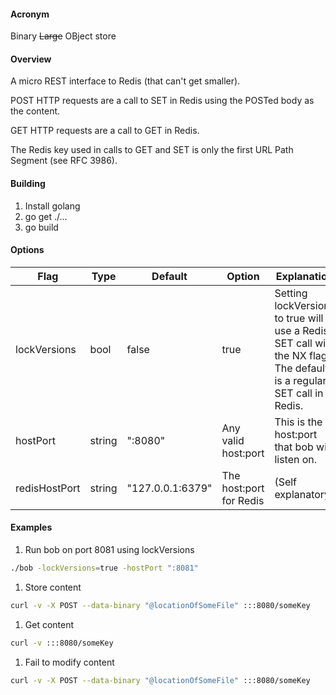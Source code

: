 #### Acronym

Binary ~~Large~~ OBject store

#### Overview

A micro REST interface to Redis (that can't get smaller).

POST HTTP requests are a call to SET in Redis using the POSTed body as the content.

GET HTTP requests are a call to GET in Redis.

The Redis key used in calls to GET and SET is only the first URL Path Segment (see RFC 3986).

#### Building
 1. Install golang
 2. go get ./...
 3. go build

#### Options

Flag | Type | Default | Option | Explanation
---- | ---- | ------- | ------ | ----
lockVersions | bool | false | true | Setting lockVersions to true will use a Redis SET call with the NX flag. The default is a regular SET call in Redis.
hostPort | string | ":8080" | Any valid host:port | This is the host:port that bob will listen on.
redisHostPort | string | "127.0.0.1:6379" | The host:port for Redis |(Self explanatory)

#### Examples

 1. Run bob on port 8081 using lockVersions
```bash
./bob -lockVersions=true -hostPort ":8081"
```
 1. Store content
```bash
curl -v -X POST --data-binary "@locationOfSomeFile" :::8080/someKey
```
 1. Get content
```bash
curl -v :::8080/someKey
```
 1. Fail to modify content
```bash
curl -v -X POST --data-binary "@locationOfSomeFile" :::8080/someKey
```
